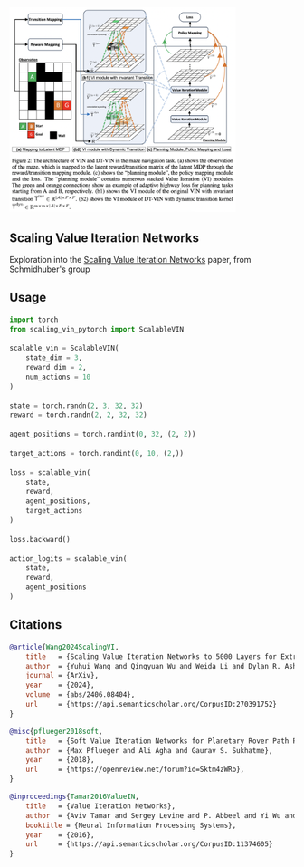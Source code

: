 <img src="./vin.png" width="400px"></img>

## Scaling Value Iteration Networks

Exploration into the <a href="https://arxiv.org/abs/2406.08404">Scaling Value Iteration Networks</a> paper, from Schmidhuber's group

## Usage

```python
import torch
from scaling_vin_pytorch import ScalableVIN

scalable_vin = ScalableVIN(
    state_dim = 3,
    reward_dim = 2,
    num_actions = 10
)

state = torch.randn(2, 3, 32, 32)
reward = torch.randn(2, 2, 32, 32)

agent_positions = torch.randint(0, 32, (2, 2))

target_actions = torch.randint(0, 10, (2,))

loss = scalable_vin(
    state,
    reward,
    agent_positions,
    target_actions
)

loss.backward()

action_logits = scalable_vin(
    state,
    reward,
    agent_positions
)
```

## Citations

```bibtex
@article{Wang2024ScalingVI,
    title   = {Scaling Value Iteration Networks to 5000 Layers for Extreme Long-Term Planning},
    author  = {Yuhui Wang and Qingyuan Wu and Weida Li and Dylan R. Ashley and Francesco Faccio and Chao Huang and J{\"u}rgen Schmidhuber},
    journal = {ArXiv},
    year    = {2024},
    volume  = {abs/2406.08404},
    url     = {https://api.semanticscholar.org/CorpusID:270391752}
}
```

```bibtex
@misc{pflueger2018soft,
    title   = {Soft Value Iteration Networks for Planetary Rover Path Planning},
    author  = {Max Pflueger and Ali Agha and Gaurav S. Sukhatme},
    year    = {2018},
    url     = {https://openreview.net/forum?id=Sktm4zWRb},
}
```

```bibtex
@inproceedings{Tamar2016ValueIN,
    title   = {Value Iteration Networks},
    author  = {Aviv Tamar and Sergey Levine and P. Abbeel and Yi Wu and Garrett Thomas},
    booktitle = {Neural Information Processing Systems},
    year    = {2016},
    url     = {https://api.semanticscholar.org/CorpusID:11374605}
}
```
